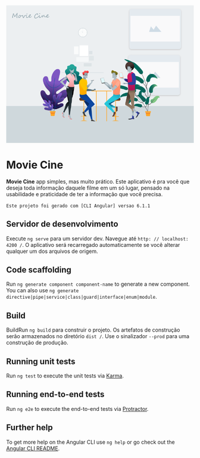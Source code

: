 ![App Filmes](src/assets/imgs/readme-01.png)

Movie Cine
=============

**Movie Cine** app simples, mas muito prático. Este aplicativo é pra você que deseja toda informação daquele filme em um só lugar, pensado na usabilidade e praticidade de ter a informação que você precisa.

	Este projeto foi gerado com [CLI Angular] versao 6.1.1


## Servidor de desenvolvimento

Execute `ng serve` para um servidor dev. Navegue até `http: // localhost: 4200 /`. O aplicativo será recarregado automaticamente se você alterar qualquer um dos arquivos de origem.

## Code scaffolding

Run `ng generate component component-name` to generate a new component. You can also use `ng generate directive|pipe|service|class|guard|interface|enum|module`.

## Build

BuildRun `ng build` para construir o projeto. Os artefatos de construção serão armazenados no diretório `dist /`. Use o sinalizador `--prod` para uma construção de produção.

## Running unit tests

Run `ng test` to execute the unit tests via [Karma](https://karma-runner.github.io).

## Running end-to-end tests

Run `ng e2e` to execute the end-to-end tests via [Protractor](http://www.protractortest.org/).

## Further help

To get more help on the Angular CLI use `ng help` or go check out the [Angular CLI README](https://github.com/angular/angular-cli/blob/master/README.md).

